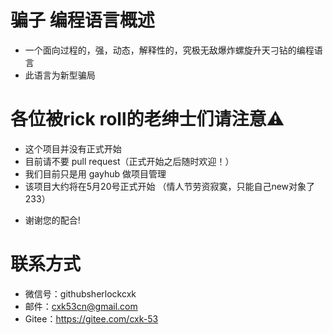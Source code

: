 # 骗子 编程语言概述
- 一个面向过程的，强，动态，解释性的，究极无敌爆炸螺旋升天刁钻的编程语言
- 此语言为新型骗局
# 各位被rick roll的老绅士们请注意⚠
- 这个项目并没有正式开始
- 目前请不要 pull request（正式开始之后随时欢迎！）
- 我们目前只是用 gayhub 做项目管理
- 该项目大约将在5月20号正式开始 （情人节劳资寂寞，只能自己new对象了233）
* 谢谢您的配合!
# 联系方式
- 微信号：githubsherlockcxk
- 邮件：cxk53cn@gmail.com
- Gitee：https://gitee.com/cxk-53
